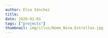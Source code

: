 ```yaml
---
author: Elsa Sánchez
title:
date: 2020-01-01
tags: ["projects"]
thumbnail: img/illus/Home_Nina_Estrellas.jpg
---
```


